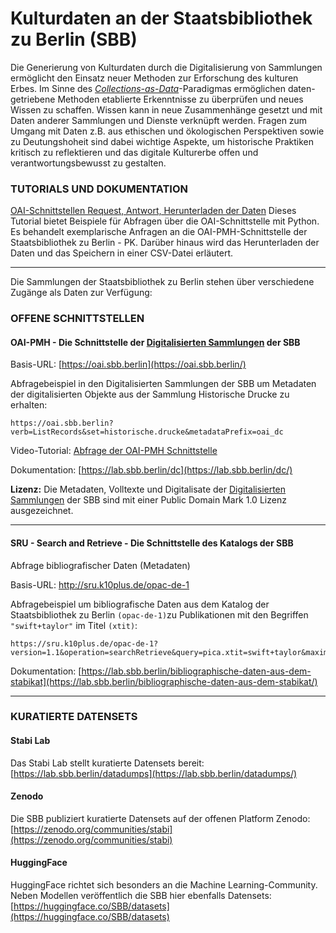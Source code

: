 # Kulturdaten an der Staatsbibliothek zu Berlin (SBB)

Die Generierung von Kulturdaten durch die Digitalisierung von Sammlungen ermöglicht den Einsatz neuer Methoden zur Erforschung des kulturen Erbes. Im Sinne des [_Collections-as-Data_](https://zenodo.org/records/8342171)-Paradigmas ermöglichen daten-getriebene Methoden etablierte Erkenntnisse zu überprüfen und neues Wissen zu schaffen. Wissen kann in neue Zusammenhänge gesetzt und mit Daten anderer Sammlungen und Dienste verknüpft werden. Fragen zum Umgang mit Daten z.B. aus ethischen und ökologischen Perspektiven sowie zu Deutungshoheit sind dabei wichtige Aspekte, um historische Praktiken kritisch zu reflektieren und das digitale Kulturerbe offen und verantwortungsbewusst zu gestalten.

### TUTORIALS UND DOKUMENTATION

[OAI-Schnittstellen Request, Antwort, Herunterladen der Daten](https://lab.sbb.berlin/oai-schnittstellen-mit-python/)
Dieses Tutorial bietet Beispiele für Abfragen über die OAI-Schnittstelle mit Python. Es behandelt exemplarische Anfragen an die OAI-PMH-Schnittstelle der Staatsbibliothek zu Berlin - PK. Darüber hinaus wird das Herunterladen der Daten und das Speichern in einer CSV-Datei erläutert.

---

Die Sammlungen der Staatsbibliothek zu Berlin stehen über verschiedene Zugänge als Daten zur Verfügung:

### OFFENE SCHNITTSTELLEN

#### OAI-PMH - Die Schnittstelle der [Digitalisierten Sammlungen](https://digital.staatsbibliothek-berlin.de/#!) der SBB
Basis-URL: [https://oai.sbb.berlin](https://oai.sbb.berlin/)

Abfragebeispiel in den Digitalisierten Sammlungen der SBB um Metadaten der digitalisierten Objekte aus der Sammlung Historische Drucke zu erhalten:

    https://oai.sbb.berlin?verb=ListRecords&set=historische.drucke&metadataPrefix=oai_dc

Video-Tutorial: [Abfrage der OAI-PMH Schnittstelle](https://youtu.be/uY1sbKyKzj0)

Dokumentation: [https://lab.sbb.berlin/dc](https://lab.sbb.berlin/dc/)

**Lizenz:** Die Metadaten, Volltexte und Digitalisate der [Digitalisierten Sammlungen](https://digital.staatsbibliothek-berlin.de/#!) der SBB sind mit einer Public Domain Mark 1.0 Lizenz ausgezeichnet.

---

#### SRU - Search and Retrieve - Die Schnittstelle des Katalogs der SBB
Abfrage bibliografischer Daten (Metadaten) 

Basis-URL: http://sru.k10plus.de/opac-de-1

Abfragebeispiel um bibliografische Daten aus dem Katalog der Staatsbibliothek  zu Berlin ```(opac-de-1)```zu Publikationen mit den Begriffen ```"swift+taylor"``` im Titel ```(xtit)```:

    https://sru.k10plus.de/opac-de-1?version=1.1&operation=searchRetrieve&query=pica.xtit=swift+taylor&maximumRecords=300&recordSchema=dc

Dokumentation: [https://lab.sbb.berlin/bibliographische-daten-aus-dem-stabikat](https://lab.sbb.berlin/bibliographische-daten-aus-dem-stabikat/)

---

### KURATIERTE DATENSETS

#### Stabi Lab

Das Stabi Lab stellt kuratierte Datensets bereit:
[https://lab.sbb.berlin/datadumps](https://lab.sbb.berlin/datadumps/)

#### Zenodo

Die SBB publiziert kuratierte Datensets auf der offenen Platform Zenodo: [https://zenodo.org/communities/stabi](https://zenodo.org/communities/stabi)

#### HuggingFace

HuggingFace richtet sich besonders an die Machine Learning-Community. Neben Modellen veröffentlich die SBB hier ebenfalls Datensets:
[https://huggingface.co/SBB/datasets](https://huggingface.co/SBB/datasets)
